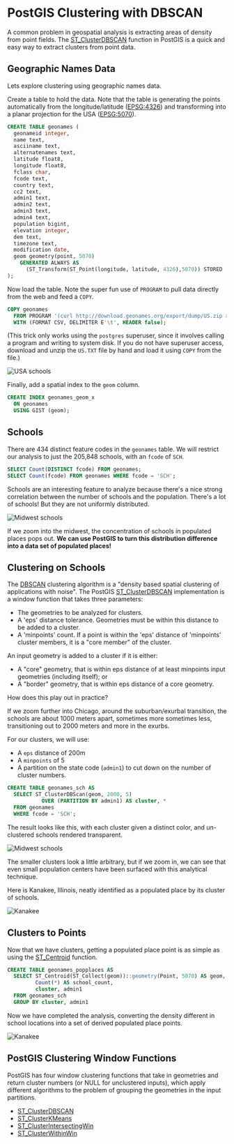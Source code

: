 # PostGIS Clustering with DBSCAN

A common problem in geospatial analysis is extracting areas of density from point fields. The [ST_ClusterDBSCAN](https://postgis.net/docs/ST_ClusterDBSCAN.html) function in PostGIS is a quick and easy way to extract clusters from point data.

## Geographic Names Data

Lets explore clustering using geographic names data.

Create a table to hold the data. Note that the table is generating the points automatically from the longitude/latitude ([EPSG:4326](https://epsg.io/4326)) and transforming into a planar projection for the USA ([EPSG:5070](https://epsg.io/5070)).

```sql
CREATE TABLE geonames (
  geonameid integer,
  name text,
  asciiname text,
  alternatenames text,
  latitude float8,
  longitude float8,
  fclass char,
  fcode text,
  country text,
  cc2 text,
  admin1 text,
  admin2 text,
  admin3 text,
  admin4 text,
  population bigint,
  elevation integer,
  dem text,
  timezone text,
  modification date,
  geom geometry(point, 5070) 
    GENERATED ALWAYS AS 
      (ST_Transform(ST_Point(longitude, latitude, 4326),5070)) STORED
);
```

Now load the table. Note the super fun use of `PROGRAM` to pull data directly from the web and feed a `COPY`. 

```sql
COPY geonames 
  FROM PROGRAM '(curl http://download.geonames.org/export/dump/US.zip > /tmp/US.zip) && unzip -p /tmp/US.zip US.txt' 
  WITH (FORMAT CSV, DELIMITER E'\t', HEADER false);
```

(This trick only works using the `postgres` superuser, since it involves calling a program and writing to system disk. If you do not have superuser access, download and unzip the `US.TXT` file by hand and load it using `COPY` from the file.)

![USA schools](sch_no_cluster.jpg)

Finally, add a spatial index to the `geom` column.

```sql
CREATE INDEX geonames_geom_x 
  ON geonames 
  USING GIST (geom);
```

## Schools

There are 434 distinct feature codes in the `geonames` table. We will restrict our analysis to just the 205,848 schools, with an `fcode` of `SCH`.

```sql
SELECT Count(DISTINCT fcode) FROM geonames;
SELECT Count(fcode) FROM geonames WHERE fcode = 'SCH';
```

Schools are an interesting feature to analyze because there's a nice strong correlation between the number of schools and the population. There's a lot of schools! But they are not uniformly distributed.

![Midwest schools](sch_no_cluster_midwest.jpg)

If we zoom into the midwest, the concentration of schools in populated places pops out. **We can use PostGIS to turn this distribution difference into a data set of populated places!**

## Clustering on Schools

The [DBSCAN](https://en.wikipedia.org/wiki/DBSCAN) clustering algorithm is a "density based spatial clustering of applications with noise". The PostGIS [ST_ClusterDBSCAN](https://postgis.net/docs/ST_ClusterDBSCAN.html) implementation is a window function that takes three parameters: 

* The geometries to be analyzed for clusters.
* A 'eps' distance tolerance. Geometries must be within this distance to be added to a cluster.
* A 'minpoints' count. If a point is within the 'eps' distance of 'minpoints' cluster members, it is a "core member" of the cluster.

An input geometry is added to a cluster if it is either:

* A "core" geometry, that is within eps distance of at least minpoints input geometries (including itself); or
* A "border" geometry, that is within eps distance of a core geometry.

How does this play out in practice? 

If we zoom further into Chicago, around the suburban/exurbal transition, the schools are about 1000 meters apart, sometimes more sometimes less, transitioning out to 2000 meters and more in the exurbs. 

For our clusters, we will use:

* A `eps` distance of 200m
* A `minpoints` of 5
* A partition on the state code (`admin1`) to cut down on the number of cluster numbers.

```sql
CREATE TABLE geonames_sch AS 
  SELECT ST_ClusterDBScan(geom, 2000, 5) 
           OVER (PARTITION BY admin1) AS cluster, * 
  FROM geonames 
  WHERE fcode = 'SCH';
```

The result looks like this, with each cluster given a distinct color, and un-clustered schools rendered transparent.

![Midwest schools](sch_clustered.jpg)

The smaller clusters look a little arbitrary, but if we zoom in, we can see that even small population centers have been surfaced with this analytical technique.

Here is Kanakee, Illinois, neatly identified as a populated place by its cluster of schools.

![Kanakee](sch_kanakee.jpg)


## Clusters to Points

Now that we have clusters, getting a populated place point is as simple as using the [ST_Centroid](https://postgis.net/docs/ST_Centroid.html) function.

```sql
CREATE TABLE geonames_popplaces AS 
  SELECT ST_Centroid(ST_Collect(geom))::geometry(Point, 5070) AS geom,
         Count(*) AS school_count,
         cluster, admin1
  FROM geonames_sch 
  GROUP BY cluster, admin1
```

Now we have completed the analysis, converting the density different in school locations into a set of derived populated place points.

![Kanakee](sch_centroid.jpg)


## PostGIS Clustering Window Functions

PostGIS has four window clustering functions that take in geometries and return cluster numbers (or NULL for unclustered inputs), which apply different algorithms to the problem of grouping the geometries in the input partitions.

* [ST_ClusterDBSCAN](https://postgis.net/docs/ST_ClusterDBSCAN.html)
* [ST_ClusterKMeans](https://postgis.net/docs/ST_ClusterKMeans.html)
* [ST_ClusterIntersectingWin](https://postgis.net/docs/ST_ClusterIntersectingWin.html)
* [ST_ClusterWithinWin](https://postgis.net/docs/ST_ClusterWithinWin.html)


